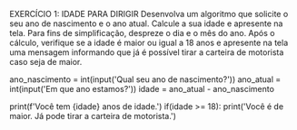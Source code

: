 EXERCÍCIO 1: IDADE PARA DIRIGIR
Desenvolva um algoritmo que solicite o seu ano de nascimento e o ano atual. Calcule a sua idade e apresente na tela. Para fins de simplificação, despreze o dia e o mês do ano. Após o cálculo, verifique se a idade é maior ou igual a 18 anos e apresente na tela uma mensagem informando que já é possível tirar a carteira de motorista caso seja de maior.


ano_nascimento = int(input('Qual seu ano de nascimento?'))
ano_atual = int(input('Em que ano estamos?'))
idade = ano_atual - ano_nascimento

print(f'Você tem {idade} anos de idade.')
if(idade >= 18):
    print('Você é de maior. Já pode tirar a carteira de motorista.')